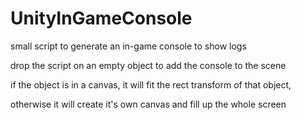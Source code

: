 # UnityInGameConsole

small script to generate an in-game console to show logs

drop the script on an empty object to add the console to the scene

if the object is in a canvas, it will fit the rect transform of that object, 

otherwise it will create it's own canvas and fill up the whole screen
